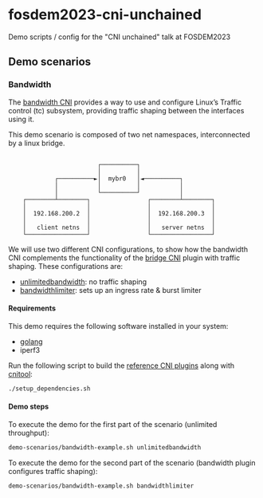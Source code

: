 # fosdem2023-cni-unchained

Demo scripts / config for the "CNI unchained" talk at FOSDEM2023

## Demo scenarios

### Bandwidth

The [bandwidth CNI](https://www.cni.dev/plugins/current/meta/bandwidth/)
provides a way to use and configure Linux’s Traffic control (tc) subsystem,
providing traffic shaping between the interfaces using it.

This demo scenario is composed of two net namespaces, interconnected by a linux
bridge.

```

                         ┌──────────┐
                         │          │
             ┌──────────►│  mybr0   │◄──────────┐
             │           │          │           │
             │           └──────────┘           │
    ┌────────┴────────┐                ┌────────┴────────┐
    │                 │                │                 │
    │  192.168.200.2  │                │  192.168.200.3  │
    │                 │                │                 │
    │   client netns  │                │   server netns  │
    └─────────────────┘                └─────────────────┘
```

We will use two different CNI configurations, to show how the bandwidth CNI
complements the functionality of the
[bridge CNI](https://www.cni.dev/plugins/current/main/bridge/) plugin with
traffic shaping.
These configurations are:

- [unlimitedbandwidth](examples/10-unlimited.conflist): no traffic shaping
- [bandwidthlimiter](examples/10-limited.conflist): sets up an ingress rate & burst limiter

#### Requirements

This demo requires the following software installed in your system:

- [golang](https://go.dev/doc/install)
- iperf3

Run the following script to build the
[reference CNI plugins](https://github.com/f1-outsourcing/plugins/blob/master/plugins/)
along with
[cnitool](https://github.com/containernetworking/cni/tree/main/cnitool):

```bash
./setup_dependencies.sh
```

#### Demo steps

To execute the demo for the first part of the scenario (unlimited throughput):

```bash
demo-scenarios/bandwidth-example.sh unlimitedbandwidth
```

To execute the demo for the second part of the scenario (bandwidth plugin
configures traffic shaping):

```bash
demo-scenarios/bandwidth-example.sh bandwidthlimiter
```
